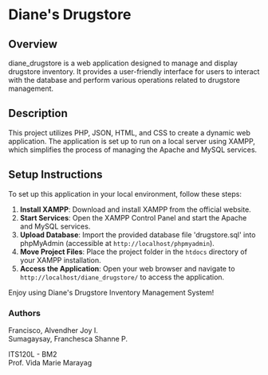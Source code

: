 # Diane's Drugstore

## Overview
diane_drugstore is a web application designed to manage and display drugstore inventory. It provides a user-friendly interface for users to interact with the database and perform various operations related to drugstore management.

## Description
This project utilizes PHP, JSON, HTML, and CSS to create a dynamic web application. The application is set up to run on a local server using XAMPP, which simplifies the process of managing the Apache and MySQL services.

## Setup Instructions
To set up this application in your local environment, follow these steps:

1. **Install XAMPP**: Download and install XAMPP from the official website.
2. **Start Services**: Open the XAMPP Control Panel and start the Apache and MySQL services.
3. **Upload Database**: Import the provided database file 'drugstore.sql' into phpMyAdmin (accessible at `http://localhost/phpmyadmin`).
4. **Move Project Files**: Place the project folder in the `htdocs` directory of your XAMPP installation.
5. **Access the Application**: Open your web browser and navigate to `http://localhost/diane_drugstore/` to access the application.

Enjoy using Diane's Drugstore Inventory Management System!


### Authors

Francisco, Alvendher Joy I.  
Sumagaysay, Franchesca Shanne P.




ITS120L - BM2  
Prof. Vida Marie Marayag